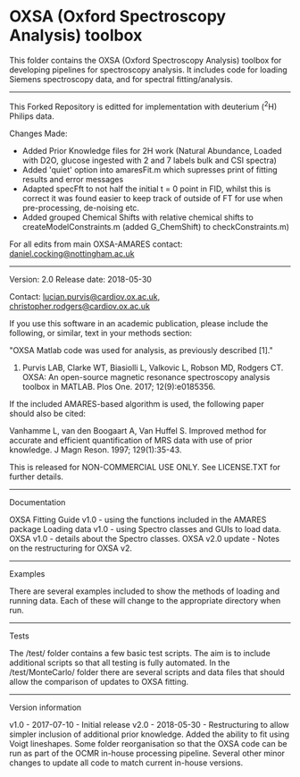# OXSA (Oxford Spectroscopy Analysis) toolbox
This folder contains the OXSA (Oxford Spectroscopy Analysis) toolbox for developing pipelines for spectroscopy analysis. It includes code for loading Siemens spectroscopy data, and for spectral fitting/analysis.

*************************************************************************************************

This Forked Repository is editted for implementation with deuterium (<sup>2</sup>H) Philips data.

Changes Made:

- Added Prior Knowledge files for 2H work (Natural Abundance, Loaded with D2O, glucose ingested with 2 and 7 labels bulk and CSI spectra)
- Added 'quiet' option into amaresFit.m which supresses print of fitting results and error messages
- Adapted specFft to not half the initial t = 0 point in FID, whilst this is correct it was found easier to keep track of outside of FT for use when pre-processing, de-noising etc.
- Added grouped Chemical Shifts with relative chemical shifts to createModelConstraints.m (added G_ChemShift) to checkConstraints.m)

For all edits from main OXSA-AMARES contact: daniel.cocking@nottingham.ac.uk

*************************************************************************************************

Version: 2.0
Release date: 2018-05-30

Contact: lucian.purvis@cardiov.ox.ac.uk, christopher.rodgers@cardiov.ox.ac.uk

If you use this software in an academic publication, please include the following, or similar, text in your methods section:

"OXSA Matlab code was used for analysis, as previously described [1]."

1.	Purvis LAB, Clarke WT, Biasiolli L, Valkovic L, Robson MD, Rodgers CT. OXSA: An open-source magnetic resonance spectroscopy analysis toolbox in MATLAB. Plos One. 2017; 12(9):e0185356.

If the included AMARES-based algorithm is used, the following paper should also be cited:

Vanhamme L, van den Boogaart A, Van Huffel S. Improved method for accurate and efficient quantification of MRS data with use of prior knowledge. J Magn Reson. 1997; 129(1):35-43.

This is released for NON-COMMERCIAL USE ONLY. See LICENSE.TXT for further details.

***
Documentation

OXSA Fitting Guide v1.0 - using the functions included in the AMARES package
Loading data v1.0 - using Spectro classes and GUIs to load data.
OXSA v1.0 - details about the Spectro classes.
OXSA v2.0 update - Notes on the restructuring for OXSA v2.

***
Examples

There are several examples included to show the methods of loading and running data. 
Each of these will change to the appropriate directory when run.

***
Tests

The /test/ folder contains a few basic test scripts. The aim is to include additional scripts so that all testing is fully automated.
In the /test/MonteCarlo/ folder there are several scripts and data files that should allow the comparison of updates to OXSA fitting.

***
Version information

v1.0 - 2017-07-10 - Initial release
v2.0 - 2018-05-30 - Restructuring to allow simpler inclusion of additional prior knowledge. Added the ability to fit using Voigt lineshapes.
					Some folder reorganisation so that the OXSA code can be run as part of the OCMR in-house processing pipeline. Several other
					minor changes to update all code to match current in-house versions.